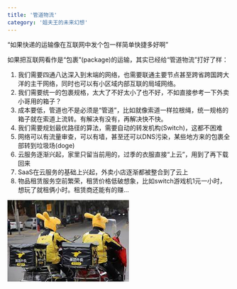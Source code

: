 ```yaml
---
title: '管道物流'
category: '姐夫王的未来幻想'
---
```


“如果快递的运输像在互联网中发个包一样简单快捷多好啊”

如果把互联网看作是“包裹”(package)的运输，其实已经给“管道物流”打好了样：

1. 我们需要四通八达深入到末端的网络，也需要联通主要节点甚至跨省跨国跨大洋的主干网络，同时也可以有小区域内部互联的局域网络。
2. 我们需要统一的包裹规格，太大了不好太小了也不好，不如直接参考一下外卖小哥用的箱子？
3. 成本要低，管道也不是必须是“管道”，比如就像索道一样拉根绳，统一规格的箱子就在索道上流转。有解决有没有，再解决快不快。
4. 我们需要规划最优路径的算法，需要自动的转发机构(Switch)，这都不困难
5. 网络可以有流量审查，可以有墙，甚至还可以DNS污染，某些地方来的包裹全部转到垃圾场(doge)
6. 云服务逐渐兴起，家里只留当前用的，过季的衣服直接“上云”，用到了再下载回来
7. SaaS在云服务的基础上兴起，外卖小店逐渐都被整合到了云上
8. 物品租赁服务空前繁荣，租赁价格低破想象，比如switch游戏机1元一小时，想玩了就租俩小时。租赁商还能有的赚...

![meituan](.assets/meituan.jpeg)